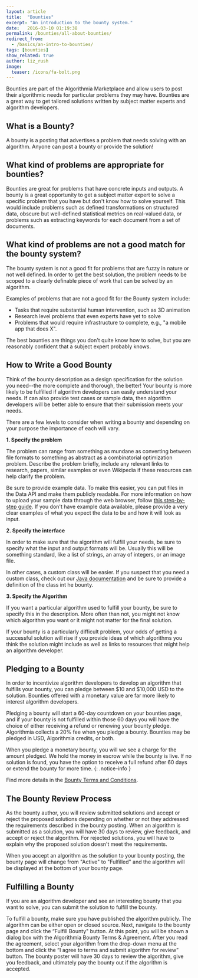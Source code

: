 ```yaml
---
layout: article
title:  "Bounties"
excerpt: "An introduction to the bounty system."
date:   2016-03-10 01:19:38
permalink: /bounties/all-about-bounties/
redirect_from:
  - /basics/an-intro-to-bounties/
tags: [bounties]
show_related: true
author: liz_rush
image:
  teaser: /icons/fa-bolt.png
---
```


Bounties are part of the Algorithmia Marketplace and allow users to post their algorithmic needs for particular problems they may have. Bounties are a great way to get tailored solutions written by subject matter experts and algorithm developers. 

## What is a Bounty?

A bounty is a posting that advertises a problem that needs solving with an algorithm. Anyone can post a bounty or provide the solution! 

## What kind of problems are appropriate for bounties?

Bounties are great for problems that have concrete inputs and outputs. A bounty is a great opportunity to get a subject matter expert to solve a specific problem that you have but don't know how to solve yourself. This would include problems such as defined transformations on structured data, obscure but well-defined statistical metrics on real-valued data, or problems such as extracting keywords for each document from a set of documents.

## What kind of problems are not a good match for the bounty system?

The bounty system is not a good fit for problems that are fuzzy in nature or not well defined. In order to get the best solution, the problem needs to be scoped to a clearly definable piece of work that can be solved by an algorithm.


Examples of problems that are not a good fit for the Bounty system include:

* Tasks that require substantial human intervention, such as 3D animation
* Research level problems that even experts have yet to solve
* Problems that would require infrastructure to complete, e.g., "a mobile app that does X". 

The best bounties are things you don't quite know how to solve, but you are reasonably confident that a subject expert probably knows.

## How to Write a Good Bounty

Think of the bounty description as a design specification for the solution you need--the more complete and thorough, the better! Your bounty is more likely to be fulfilled if algorithm developers can easily understand your needs. If can also provide test cases or sample data, then algorithm developers will be better able to ensure that their submission meets your needs.

There are a few levels to consider when writing a bounty and depending on your purpose the importance of each will vary.

**1. Specify the problem**

The problem can range from something as mundane as converting between file formats to something as abstract as a combinatorial optimization problem. Describe the problem briefly, include any relevant links to research, papers, similar examples or even Wikipedia if these resources can help clarify the problem. 

Be sure to provide example data. To make this easier, you can put files in the Data API and make them publicly readable. For more information on how to upload your sample data through the web browser, follow [this step-by-step guide](/faqs/how-do-i-get-my-data-into-algorithmia/). If you don't have example data available, please provide a very clear examples of what you expect the data to be and how it will look as input.


**2. Specify the interface**

In order to make sure that the algorithm will fulfill your needs, be sure to specify what the input and output formats will be. Usually this will be something standard, like a list of strings, an array of integers, or an image file. 

In other cases, a custom class will be easier. If you suspect that you need a custom class, check out our [Java documentation](https://algorithmia.com/docs/algorithm/java/) and be sure to provide a definition of the class int he bounty.

**3. Specify the Algorithm**

If you want a particular algorithm used to fulfill your bounty, be sure to specify this in the description. More often than not, you might not know which algorithm you want or it might not matter for the final solution.

If your bounty is a particularly difficult problem, your odds of getting a successful solution will rise if you provide ideas of which algorithms you think the solution might include as well as links to resources that might help an algorithm developer.

## Pledging to a Bounty

In order to incentivize algorithm developers to develop an algorithm that fulfills your bounty, you can pledge between $10 and $10,000 USD to the solution. Bounties offered with a monetary value are far more likely to interest algorithm developers. 

Pledging a bounty will start a 60-day countdown on your bounties page, and if your bounty is not fulfilled within those 60 days you will have the choice of either receiving a refund or renewing your bounty pledge. Algorithmia collects a 20% fee when you pledge a bounty. Bounties may be pledged in USD, Algorithmia credits, or both.

When you pledge a monetary bounty, you will we see a charge for the amount pledged. We hold the money in escrow while the bounty is live. If no solution is found, you have the option to receive a full refund after 60 days or extend the bounty for more time.
{: .notice-info }

Find more details in the [Bounty Terms and Conditions](https://algorithmia.com/bounty_terms). 

## The Bounty Review Process

As the bounty author, you will review submitted solutions and accept or reject the proposed solutions depending on whether or not they addressed the requirements described in the bounty posting. When an algorithm is submitted as a solution, you will have 30 days to review, give feedback, and accept or reject the algorithm. For rejected solutions, you will have to explain why the proposed solution doesn't meet the requirements. 

When you accept an algorithm as the solution to your bounty posting, the bounty page will change from "Active" to "Fulfilled" and the algorithm will be displayed at the bottom of your bounty page. 

## Fulfilling a Bounty

If you are an algorithm developer and see an interesting bounty that you want to solve, you can submit the solution to fulfill the bounty. 

To fulfill a bounty, make sure you have published the algorithm publicly. The algorithm can be either open or closed source. Next, navigate to the bounty page and click the “Fulfill Bounty" button. At this point, you will be shown a dialog box with the Algorithmia Bounty Terms & Agreement. After you read the agreement, select your algorithm from the drop-down menu at the bottom and click the “I agree to terms and submit algorithm for review” button. The bounty poster will have 30 days to review the algorithm, give you feedback, and ultimately pay the bounty out if the algorithm is accepted.
